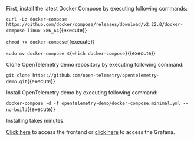 First, install the latest Docker Compose by executing following commands:

`curl -Lo docker-compose https://github.com/docker/compose/releases/download/v2.22.0/docker-compose-linux-x86_64`{{execute}}

`chmod +x docker-compose`{{execute}}

`sudo mv docker-compose ${which docker-compose}`{{execute}}

Clone OpenTelemetry demo repository by executing following command:

`git clone https://github.com/open-telemetry/opentelemetry-demo.git`{{execute}}

Install OpenTelemetry demo by executing following command:

`docker-compose -d -f opentelemetry-demo/docker-compose.minimal.yml --no-build`{{execute}}

Installing takes minutes.

[Click here]({{TRAFFIC_HOST1_8080}}) to access the frontend
or [click here]({{TRAFFIC_HOST1_8080}}/grafana) to access the Grafana.
